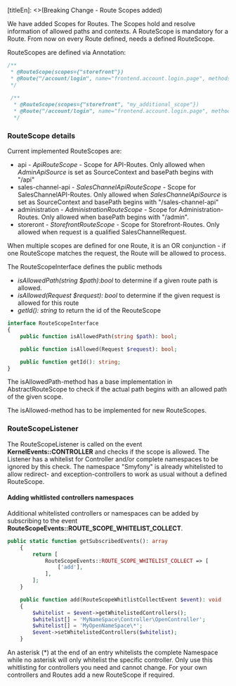 [titleEn]: <>(Breaking Change - Route Scopes added)

We have added Scopes for Routes. The Scopes hold and resolve information of allowed paths and contexts.
A RouteScope is mandatory for a Route. From now on every Route defined, needs a defined RouteScope.

RouteScopes are defined via Annotation:
```php
/**
 * @RouteScope(scopes={"storefront"})
 * @Route("/account/login", name="frontend.account.login.page", methods={"GET"})
 */
 
 /**
  * @RouteScope(scopes={"storefront", "my_additional_scope"})
  * @Route("/account/login", name="frontend.account.login.page", methods={"GET"})
  */

```

### RouteScope details
Current implemented RouteScopes are:
* api - *ApiRouteScope* - Scope for API-Routes. Only allowed when *AdminApiSource* is set as SourceContext and basePath begins with "/api"
* sales-channel-api - *SalesChannelApiRouteScope* - Scope for SalesChannelAPI-Routes. Only allowed when *SalesChannelApiSource* is set as SourceContext and basePath begins with "/sales-channel-api"
* administration - *AdministrationRouteScope* - Scope for Administration-Routes. Only allowed when basePath begins with "/admin".
* storeront - *StorefrontRouteScope* - Scope for Storefront-Routes. Only allowed when request is a qualified SalesChannelRequest.

When multiple scopes are defined for one Route, it is an OR conjunction - if one RouteScope matches the request, the Route will be allowed to process.

The RouteScopeInterface defines the public methods 
* *isAllowedPath(string $path):bool* to determine if a given route path is allowed. 
* *isAllowed(Request $request): bool* to determine if the given request is allowed for this route
* *getId(): string* to return the id of the ReouteScope
```php
interface RouteScopeInterface
{
    public function isAllowedPath(string $path): bool;

    public function isAllowed(Request $request): bool;

    public function getId(): string;
}
```

The isAllowedPath-method has a base implementation in AbstractRouteScope to check if the actual path begins with an allowed path of the given scope.

The isAllowed-method has to be implemented for new RouteScopes.

### RouteScopeListener
The RouteScopeListener is called on the event **KernelEvents::CONTROLLER**  and checks if the scope is allowed.
The Listener has a whitelist for Controller and/or complete namespaces to be ignored by this check.
The namespace "Smyfony\" is already whitelisted to allow redirect- and exception-controllers to work as usual without a defined RouteScope.

#### Adding whitlisted controllers  namespaces
Additional whitelisted controllers or namespaces can be added by subscribing to the event **RouteScopeEvents::ROUTE_SCOPE_WHITELIST_COLLECT**.
```php
public static function getSubscribedEvents(): array
    {
        return [
            RouteScopeEvents::ROUTE_SCOPE_WHITELIST_COLLECT => [
                ['add'],
            ],
        ];
    }

    public function add(RouteScopeWhitlistCollectEvent $event): void
    {
        $whitelist = $event->getWhitelistedControllers();
        $whitelist[] = 'MyNameSpace\Controller\OpenController';
        $whitelist[] = 'MyOpenNameSpace\*';
        $event->setWhitelistedControllers($whitelist);
    }
```
An asterisk (*) at the end of an entry whitelists the complete Namespace while no asterisk will only whitelist the specific controller.
Only use this whitlisting for controllers you need and cannot change. For your own controllers and Routes add a new RouteScope if required. 